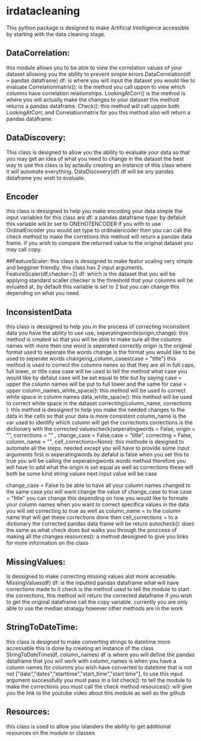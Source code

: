 # irdatacleaning
This python package is designed to make Artificial Intelligence accessible by starting
with the data cleaning stage.

## DataCorrelation:
this module allows you to be able to view the correlation values of your dataset
allowing you the ability to prevent simple errors
DataCorrelation(df = pandas dataframe)
df: is where you will input the dataset you would like to evaluate 
Correlationmatrix(): is the method you call uppon to view which columns have
correlation relationships. 
LookingAtCorr() is the method is where you will actually make the changes to your dataset
this method returns a pandas dataframe.
Check(): this method will call uppon both LookingAtCorr, and Correlationmatrix for you
this method also will return a pandas dataframe.

## DataDiscovery:
This class is designed to allow you the ability to evaluate your data
so that you may get an idea of what you need to change in the dataset
the best way to use this class is by actaully creating an instance of this
class where it will automate everything.
DataDiscovery(df)
df will be any pandas dataframe you wish to evaluate.

## Encoder
this class is dessigned to help you make encoding your data simple
the input variables for this class are
df: a pandas dataframe
type: by defalult this variable will br set to ONEHOTENCODER if you with to use
OrdinalEncoder you would set type to ordinalencoder
then you can call the check method to make the corretions this method will return a pandas data frame.
if you wish to compare the returned value to the original dataset you may call copy.

##FeatureScaler:
this class is dessigned to make featur scaling very simple and begginer friendly.
this class has 2 input arguments.
FeatureScaler(df,checker=2)
df: which is the dataset that you will be applying standard scaller
checker is the threshold that your columns will be evluated at, by default this variable is set to 2 but you can change
this depending on what you need.

## InconsistentData
this class is dessigned to help you in the process of correcting inconsitent data
you have the ability to use use,
seperatingwords(origin,change):
this method is created so that you will be able to make sure all the columns
names with more then one word is seperated correctly
origin is the original format used to seperate the words
change is the format you would like to be used to seperate words
changeing_column_cases(case = "title")
this method is used to correct the columns nanes so that they are all in
full caps, full lower, or title case
case will be used to tell the method what case you would like
by defalut case will be set equal to title but by saying
case = upper the column names will be put to full lower
and the same for case = upper
column_names_white_space():
this method will be used to correct white space in column names
data_white_space():
this method will be used to correct white space in the dataset
correcting(column_name, corrections ):
this method is dessigned to help you make the needed changes to the data in the cells
so that your data is more consistent
column_name is the var used to identify which column will get the corrections
corrections is the dictionary with the corrected valuescheck(seperatingwords = False, origin = "", corrections = "" , change_case = False,case = "title", correcting = False, column_name = "", cell_corrections=None):
this methode is designed to automate all the steps. needed except you will have to provide some
input arguments
first is seperatingwords by defalut is false when you set this to true you will be calling the
seperatingwords words method
therefore you will have to add what the origin is set equal
as well as corrections these will both be some kind string values
next input value will be case

change_case = False to be able to have all your column names changed to the same case you will want change the value of change_case to true
case = "title"
you can change this depending on how you would like to formate your column names
when you want to correct specifica values in the data you will set correcting to true as well as
column_name = to the column name that will get these corrections done
then
cell_corrections = to a dictionary
the corrected pandas data frame will be return
autocheck():
does the same as what check does but walks you through the proccess of making all the changes
resources():
a method dessigned to give you links for more information on the class
## MissingValues:
Is dessigned to make correcting missing values alot more accesable.
MissingValues(df)
df: is the inputted pandas dataframe what will have corrections made to it
check is the method used to tell the module to start the corrections, this method will return the corrected dataframe
if you wish to get the original dataframe call the copy variable.
currently you are only able to use the median stratagy however other methods are in the work

## StringToDateTime:
this class is designed to make converting strings to datetime more accessable
this is done by creating an instance of the class StringToDateTime(df, column_names)
df is where you will define the pandas dataframe that you will work with
column_names is when you have a column names for columns you wish have converted to datetime
that is not not ["date","dates","starttime","start_time","start time"], to use this input argument
successfully you must pass in a list
check(): to tell the module to make the corrections you must call the check method
resources(): will give you the link to the youtube video about this module as well as the github
## Resources:
this class is used to allow you islanders the ability to get additional resources on the module or classes
